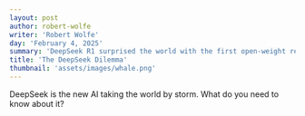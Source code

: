 ```yaml
---
layout: post
author: robert-wolfe
writer: 'Robert Wolfe'
day: 'February 4, 2025'
summary: 'DeepSeek R1 surprised the world with the first open-weight reasoning model. How should researchers be using it?'
title: 'The DeepSeek Dilemma'
thumbnail: 'assets/images/whale.png'
---
```

DeepSeek is the new AI taking the world by storm. What do you need to know about it?